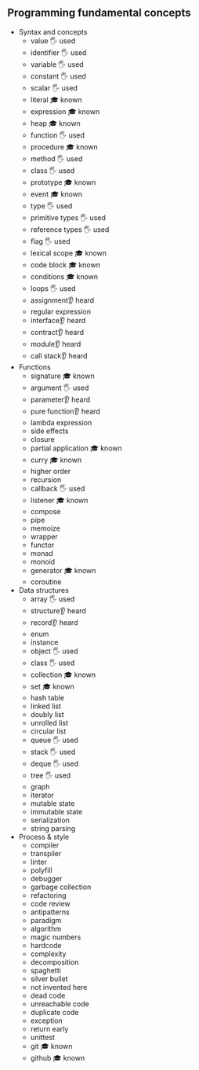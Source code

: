 ## Programming fundamental concepts

- Syntax and concepts
  - value 🖐️ used
  - identifier 🖐️ used
  - variable 🖐️ used
  - constant 🖐️ used
  - scalar 🖐️ used
  - literal  🎓 known
  - expression  🎓 known
  - heap  🎓 known
  - function 🖐️ used
  - procedure  🎓 known
  - method 🖐️ used
  - class 🖐️ used
  - prototype  🎓 known
  - event  🎓 known
  - type 🖐️ used
  - primitive types 🖐️ used
  - reference types 🖐️ used
  - flag 🖐️ used
  - lexical scope  🎓 known
  - code block  🎓 known
  - conditions  🎓 known
  - loops 🖐️ used
  - assignment👂 heard
  - regular expression
  - interface👂 heard
  - contract👂 heard
  - module👂 heard
  - call stack👂 heard
- Functions
  - signature  🎓 known
  - argument 🖐️ used
  - parameter👂 heard
  - pure function👂 heard
  - lambda expression
  - side effects
  - closure
  - partial application  🎓 known
  - curry  🎓 known
  - higher order
  - recursion
  - callback 🖐️ used
  - listener  🎓 known
  - compose
  - pipe
  - memoize
  - wrapper
  - functor
  - monad
  - monoid
  - generator  🎓 known
  - coroutine
- Data structures
  - array 🖐️ used
  - structure👂 heard
  - record👂 heard
  - enum
  - instance
  - object 🖐️ used
  - class 🖐️ used
  - collection  🎓 known
  - set  🎓 known
  - hash table
  - linked list
  - doubly list
  - unrolled list
  - circular list
  - queue 🖐️ used
  - stack 🖐️ used
  - deque 🖐️ used
  - tree 🖐️ used
  - graph
  - iterator
  - mutable state
  - immutable state
  - serialization
  - string parsing
- Process & style
  - compiler
  - transpiler
  - linter
  - polyfill
  - debugger
  - garbage collection
  - refactoring
  - code review
  - antipatterns
  - paradigm
  - algorithm
  - magic numbers
  - hardcode
  - complexity
  - decomposition
  - spaghetti
  - silver bullet
  - not invented here
  - dead code
  - unreachable code
  - duplicate code
  - exception
  - return early
  - unittest
  - git  🎓 known
  - github  🎓 known
